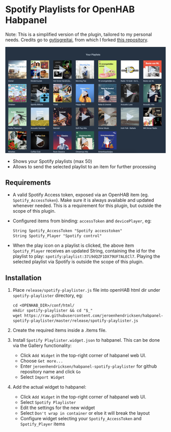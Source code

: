 # Spotify Playlists for OpenHAB Habpanel

Note: This is a simplified version of the plugin, tailored to my personal needs. Credits go to [gytisgreitai](https://github.com/gytisgreitai), from which I forked [this repository](https://github.com/gytisgreitai/habpanel-spotify-playlister).

![](https://github.com/jeroenhendricksen/habpanel-spotify-playlister/raw/master/media/playlister.png)

- Shows your Spotify playlists (max 50)
- Allows to send the selected playlist to an item for further processing

## Requirements

- A valid Spotify Access token, exposed via an OpenHAB item (eg. `Spotify_AccessToken`). Make sure it is always available and updated whenever needed. This is a requirement for this plugin, but outside the scope of this plugin.
- Configured items from binding: `accessToken` and `devicePlayer`, eg:

      String Spotify_AccessToken "Spotify accesstoken"
      String Spotify_Player "Spotify control"

- When the play icon on a playlist is clicked, the above item `Spotify_Player` receives an updated String, containing the id for the playlist to play: `spotify:playlist:37i9dQZF1DX79UF7ALECl7`. Playing the selected playlist via Spotify is outside the scope of this plugin.

## Installation

1. Place `release/spotify-playlister.js` file into openHAB html dir under `spotify-playlister` directory, eg:

      ```
      cd <OPENHAB_DIR>/conf/html/
      mkdir spotify-playlister && cd "$_"
      wget https://raw.githubusercontent.com/jeroenhendricksen/habpanel-spotify-playlister/master/release/spotify-playlister.js
      ```

1. Create the required items inside a .items file.

1. Install `Spotify Playlister.widget.json` to habpanel. This can be done via the Gallery functionality:

    - Click `Add Widget` in the top-right corner of habpanel web UI.
    - Choose `Get more...`
    - Enter `jeroenhendricksen/habpanel-spotify-playlister` for github repository name and click `Go`
    - Select `Import Widget`

1. Add the actual widget to habpanel:

    - Click `Add Widget` in the top-right corner of habpanel web UI.
    - Select `Spotify Playlister`
    - Edit the settings for the new widget
    - Select `Don't wrap in container` or else it will break the layout
    - Configure widget selecting your `Spotify_AccessToken` and `Spotify_Player` items
